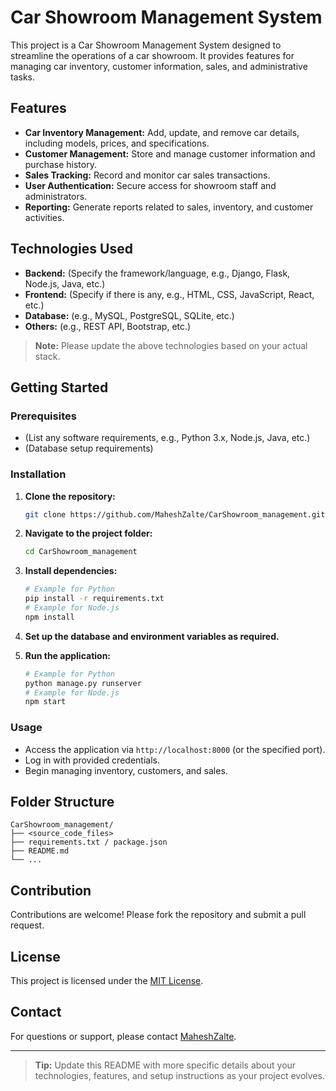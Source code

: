 # Car Showroom Management System

This project is a Car Showroom Management System designed to streamline the operations of a car showroom. It provides features for managing car inventory, customer information, sales, and administrative tasks.

## Features

- **Car Inventory Management:** Add, update, and remove car details, including models, prices, and specifications.
- **Customer Management:** Store and manage customer information and purchase history.
- **Sales Tracking:** Record and monitor car sales transactions.
- **User Authentication:** Secure access for showroom staff and administrators.
- **Reporting:** Generate reports related to sales, inventory, and customer activities.

## Technologies Used

- **Backend:** (Specify the framework/language, e.g., Django, Flask, Node.js, Java, etc.)
- **Frontend:** (Specify if there is any, e.g., HTML, CSS, JavaScript, React, etc.)
- **Database:** (e.g., MySQL, PostgreSQL, SQLite, etc.)
- **Others:** (e.g., REST API, Bootstrap, etc.)

> **Note:** Please update the above technologies based on your actual stack.

## Getting Started

### Prerequisites

- (List any software requirements, e.g., Python 3.x, Node.js, Java, etc.)
- (Database setup requirements)

### Installation

1. **Clone the repository:**
    ```bash
    git clone https://github.com/MaheshZalte/CarShowroom_management.git
    ```
2. **Navigate to the project folder:**
    ```bash
    cd CarShowroom_management
    ```
3. **Install dependencies:**
    ```bash
    # Example for Python
    pip install -r requirements.txt
    # Example for Node.js
    npm install
    ```
4. **Set up the database and environment variables as required.**

5. **Run the application:**
    ```bash
    # Example for Python
    python manage.py runserver
    # Example for Node.js
    npm start
    ```

### Usage

- Access the application via `http://localhost:8000` (or the specified port).
- Log in with provided credentials.
- Begin managing inventory, customers, and sales.

## Folder Structure

```
CarShowroom_management/
├── <source_code_files>
├── requirements.txt / package.json
├── README.md
└── ...
```

## Contribution

Contributions are welcome! Please fork the repository and submit a pull request.

## License

This project is licensed under the [MIT License](LICENSE).

## Contact

For questions or support, please contact [MaheshZalte](https://github.com/MaheshZalte).

---

> **Tip:** Update this README with more specific details about your technologies, features, and setup instructions as your project evolves.
